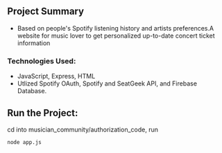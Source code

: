 
## Project Summary

- Based on people's Spotify listening history and artists preferences.A website for music lover to get personalized up-to-date concert ticket information 

### Technologies Used:

- JavaScript, Express, HTML <br />
- Utlized Spotify OAuth, Spotify and SeatGeek API, and Firebase Database.

## Run the Project:

cd into musician_community/authorization_code, run

```
node app.js
```
